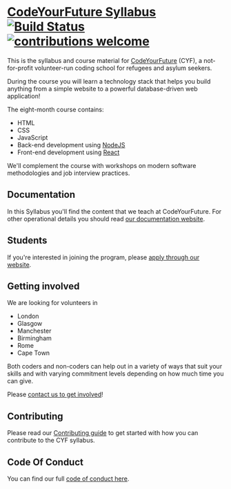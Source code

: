 # [CodeYourFuture Syllabus](https://codeyourfuture.github.io/syllabus-master/) [![Build Status](https://travis-ci.org/CodeYourFuture/syllabus.svg?branch=master)](https://travis-ci.org/CodeYourFuture/syllabus) [![contributions welcome](https://img.shields.io/badge/contributions-welcome-brightgreen.svg?style=flat)](https://github.com/CodeYourFuture/syllabus/blob/master/CONTRIBUTING.md)

This is the syllabus and course material for
[CodeYourFuture](https://codeyourfuture.io/) (CYF),
a not-for-profit volunteer-run coding school for refugees and asylum seekers.

During the course you will learn a technology stack that helps you build
anything from a simple website to a powerful database-driven web application!

The eight-month course contains:

- HTML
- CSS
- JavaScript
- Back-end development using [NodeJS](https://nodejs.org)
- Front-end development using [React](https://reactjs.org/)

We'll complement the course with workshops on modern software methodologies
and job interview practices.

## Documentation

In this Syllabus you'll find the content that we teach at CodeYourFuture. For other operational details you should read [our documentation website](https://docs.codeyourfuture.io).

## Students

If you're interested in joining the program, please
[apply through our website](https://codeyourfuture.io/students).

## Getting involved

We are looking for volunteers in

- London
- Glasgow
- Manchester
- Birmingham
- Rome
- Cape Town

Both coders and non-coders can help out in a variety of ways that suit your skills and with varying commitment levels depending on how much time you can give.

Please [contact us to get involved](https://codeyourfuture.io/volunteers/)!

## Contributing

Please read our [Contributing guide](CONTRIBUTING.md) to get started with how
you can contribute to the CYF syllabus.

## Code Of Conduct

You can find our full [code of conduct here](CODE_OF_CONDUCT.md).
